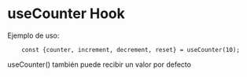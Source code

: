 # useCounter Hook

Ejemplo de uso:
```
    const {counter, increment, decrement, reset} = useCounter(10);
```

useCounter() también puede recibir un valor por defecto
